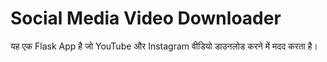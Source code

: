 # Social Media Video Downloader  
यह एक Flask App है जो YouTube और Instagram वीडियो डाउनलोड करने में मदद करता है।
